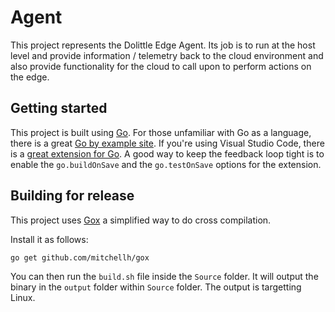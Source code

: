 # Agent

This project represents the Dolittle Edge Agent. Its job is to run at the host level and
provide information / telemetry back to the cloud environment and also provide functionality
for the cloud to call upon to perform actions on the edge.

## Getting started

This project is built using [Go](http://golang.org/).
For those unfamiliar with Go as a language, there is a great [Go by example site](https://gobyexample.com).
If you're using Visual Studio Code, there is a [great extension for Go](https://code.visualstudio.com/docs/languages/go).
A good way to keep the feedback loop tight is to enable the `go.buildOnSave` and the `go.testOnSave` options
for the extension.

## Building for release

This project uses [Gox](https://github.com/mitchellh/gox) a simplified way
to do cross compilation.

Install it as follows:

```shell
go get github.com/mitchellh/gox
```

You can then run the `build.sh` file inside the `Source` folder.
It will output the binary in the `output` folder within `Source` folder.
The output is targetting Linux.